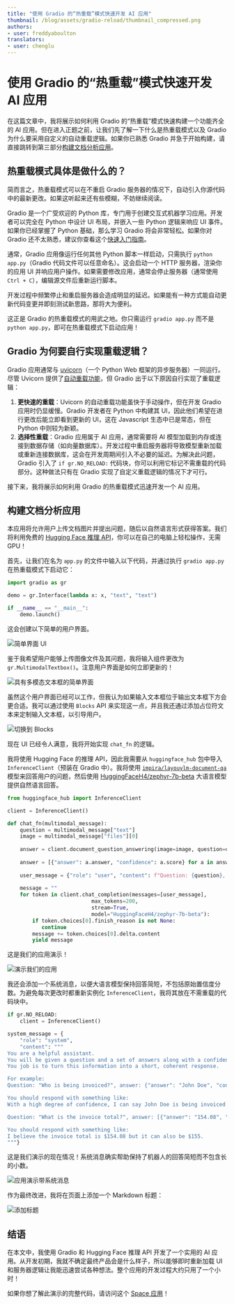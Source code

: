 ```yaml
---
title: "使用 Gradio 的“热重载”模式快速开发 AI 应用"
thumbnail: /blog/assets/gradio-reload/thumbnail_compressed.png
authors:
- user: freddyaboulton
translators:
- user: chenglu
---
```


# 使用 Gradio 的“热重载”模式快速开发 AI 应用

在这篇文章中，我将展示如何利用 Gradio 的“热重载”模式快速构建一个功能齐全的 AI 应用。但在进入正题之前，让我们先了解一下什么是热重载模式以及 Gradio 为什么要采用自定义的自动重载逻辑。如果你已熟悉 Gradio 并急于开始构建，请直接跳转到第三部分[构建文档分析应用](#building-a-document-analyzer-application)。

## 热重载模式具体是做什么的？

简而言之，热重载模式可以在不重启 Gradio 服务器的情况下，自动引入你源代码中的最新更改。如果这听起来还有些模糊，不妨继续阅读。

Gradio 是一个广受欢迎的 Python 库，专门用于创建交互式机器学习应用。开发者可以完全在 Python 中设计 UI 布局，并嵌入一些 Python 逻辑来响应 UI 事件。如果你已经掌握了 Python 基础，那么学习 Gradio 将会非常轻松。如果你对 Gradio 还不太熟悉，建议你查看这个[快速入门指南](https://www.gradio.app/guides/quickstart)。

通常，Gradio 应用像运行任何其他 Python 脚本一样启动，只需执行 `python app.py`（Gradio 代码文件可以任意命名）。这会启动一个 HTTP 服务器，渲染你的应用 UI 并响应用户操作。如果需要修改应用，通常会停止服务器（通常使用 `Ctrl + C`），编辑源文件后重新运行脚本。

开发过程中频繁停止和重启服务器会造成明显的延迟。如果能有一种方式能自动更新代码变更并即刻测试新思路，那将大为便利。

这正是 Gradio 的热重载模式的用武之地。你只需运行 `gradio app.py` 而不是 `python app.py`，即可在热重载模式下启动应用！

## Gradio 为何要自行实现重载逻辑？

Gradio 应用通常与 [uvicorn](https://www.uvicorn.org/)（一个 Python Web 框架的异步服务器）一同运行。尽管 Uvicorn 提供了[自动重载功能](https://www.uvicorn.org/)，但 Gradio 出于以下原因自行实现了重载逻辑：

1. **更快速的重载**：Uvicorn 的自动重载功能虽快于手动操作，但在开发 Gradio 应用时仍显缓慢。Gradio 开发者在 Python 中构建其 UI，因此他们希望在进行更改后能立即看到更新的 UI，这在 Javascript 生态中已是常态，但在 Python 中则较为新颖。
2. **选择性重载**：Gradio 应用属于 AI 应用，通常需要将 AI 模型加载到内存或连接到数据存储（如向量数据库）。开发过程中重启服务器将导致模型重新加载或重新连接数据库，这会在开发周期间引入不必要的延迟。为解决此问题，Gradio 引入了 `if gr.NO_RELOAD:` 代码块，你可以利用它标记不需重载的代码部分。这种做法只有在 Gradio 实现了自定义重载逻辑的情况下才可行。

接下来，我将展示如何利用 Gradio 的热重载模式迅速开发一个 AI 应用。

## 构建文档分析应用

本应用将允许用户上传文档图片并提出问题，随后以自然语言形式获得答案。我们将利用免费的 [Hugging Face 推理 API](https://huggingface.co/docs/huggingface_hub/guides/inference)，你可以在自己的电脑上轻松操作，无需 GPU！

首先，让我们在名为 `app.py` 的文件中输入以下代码，并通过执行 `gradio app.py` 在热重载模式下启动它：

```python
import gradio as gr

demo = gr.Interface(lambda x: x, "text", "text")

if __name__ == "__main__":
    demo.launch()
```

这会创建以下简单的用户界面。

![简单界面 UI](https://huggingface.co/datasets/huggingface/documentation-images/resolve/main/gradio-reload/starting-demo.png)

鉴于我希望用户能够上传图像文件及其问题，我将输入组件更改为 `gr.MultimodalTextbox()`。注意用户界面是如何立即更新的！

![具有多模态文本框的简单界面](https://huggingface.co/datasets/huggingface/documentation-images/resolve/main/gradio-reload/change_to_multimodal_tb.gif)

虽然这个用户界面已经可以工作，但我认为如果输入文本框位于输出文本框下方会更合适。我可以通过使用 `Blocks` API 来实现这一点，并且我还通过添加占位符文本来定制输入文本框，以引导用户。

![切换到 Blocks](https://huggingface.co/datasets/huggingface/documentation-images/resolve/main/gradio-reload/switch_to_blocks.gif)

现在 UI 已经令人满意，我将开始实现 `chat_fn` 的逻辑。

我将使用 Hugging Face 的推理 API，因此我需要从 `huggingface_hub` 包中导入 `InferenceClient`（预装在 Gradio 中）。我将使用 [`impira/layouylm-document-qa`](https://huggingface.co/impira/layoutlm-document-qa) 模型来回答用户的问题，然后使用 [HuggingFaceH4/zephyr-7b-beta](https://huggingface.co/HuggingFaceH4/zephyr-7b-beta) 大语言模型提供自然语言回答。

```python
from huggingface_hub import InferenceClient

client = InferenceClient()

def chat_fn(multimodal_message):
    question = multimodal_message["text"]
    image = multimodal_message["files"][0]
    
    answer = client.document_question_answering(image=image, question=question, model="impira/layoutlm-document-qa")
    
    answer = [{"answer": a.answer, "confidence": a.score} for a in answer]
   
    user_message = {"role": "user", "content": f"Question: {question}, answer: {answer}"}
   
    message = ""
    for token in client.chat_completion(messages=[user_message],
                           max_tokens=200, 
                           stream=True,
                           model="HuggingFaceH4/zephyr-7b-beta"):
        if token.choices[0].finish_reason is not None:
           continue
        message += token.choices[0].delta.content
        yield message
```

这是我们的应用演示！

![演示我们的应用](https://huggingface.co/datasets/huggingface/documentation-images/resolve/main/gradio-reload/demo_1.gif?download=true)

我还会添加一个系统消息，以便大语言模型保持回答简短，不包括原始置信度分数。为避免每次更改时都重新实例化 `InferenceClient`，我将其放在不需重载的代码块中。

```python
if gr.NO_RELOAD:
    client = InferenceClient()

system_message = {
    "role": "system",
    "content": """
You are a helpful assistant.
You will be given a question and a set of answers along with a confidence score between 0 and 1 for each answer.
You job is to turn this information into a short, coherent response.

For example:
Question: "Who is being invoiced?", answer: {"answer": "John Doe", "confidence": 0.98}

You should respond with something like:
With a high degree of confidence, I can say John Doe is being invoiced.

Question: "What is the invoice total?", answer: [{"answer": "154.08", "confidence": 0.75}, {"answer": "155", "confidence": 0.25}

You should respond with something like:
I believe the invoice total is $154.08 but it can also be $155.
"""}
```

这是我们演示的现在情况！系统消息确实帮助保持了机器人的回答简短而不包含长的小数。

![应用演示带系统消息](https://huggingface.co/datasets/huggingface/documentation-images/resolve/main/gradio-reload/demo_3.gif)

作为最终改进，我将在页面上添加一个 Markdown 标题：

![添加标题](https://huggingface.co/datasets/huggingface/documentation-images/resolve/main/gradio-reload/add_a_header.gif)

## 结语

在本文中，我使用 Gradio 和 Hugging Face 推理 API 开发了一个实用的 AI 应用。从开发初期，我就不确定最终产品会是什么样子，所以能够即时重新加载 UI 和服务器逻辑让我能迅速尝试各种想法。整个应用的开发过程大约只用了一个小时！

如果你想了解此演示的完整代码，请访问这个 [Space 应用](https://huggingface.co/spaces/freddyaboulton/document-analyzer)！